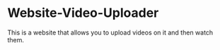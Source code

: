 # Website-Video-Uploader
This is a website that allows you to upload videos on it and then watch them.
